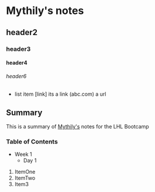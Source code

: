 # Mythily's notes
## header2
### header3
#### header4
###### header6
- list item
[link] its a link
(abc.com) a url

## Summary
This is a summary of [Mythily's](https://github.com/mmythily) notes for the LHL Bootcamp

### Table of Contents
* Week 1
  * Day 1

1. ItemOne
2. ItemTwo
3. Item3
